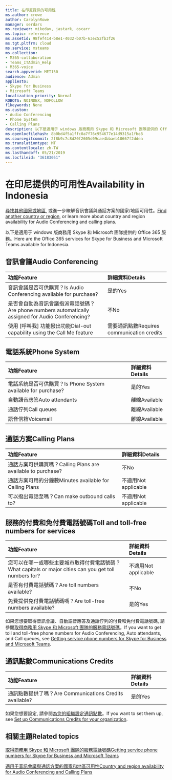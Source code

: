 ```yaml
---
title: 在印尼提供的可用性
ms.author: crowe
author: CarolynRowe
manager: serdars
ms.reviewer: mikedav, jastark, oscarr
ms.topic: reference
ms.assetid: 98fef414-b8e1-4032-b07b-63ec52fb3f26
ms.tgt.pltfrm: cloud
ms.service: msteams
ms.collection:
- M365-collaboration
- Teams_ITAdmin_Help
- M365-voice
search.appverid: MET150
audience: Admin
appliesto:
- Skype for Business
- Microsoft Teams
localization_priority: Normal
ROBOTS: NOINDEX, NOFOLLOW
f1keywords: None
ms.custom:
- Audio Conferencing
- Phone System
- Calling Plans
description: 以下是適用于 windows 版商務用 Skype 和 Microsoft 團隊提供的 Office 365 服務。
ms.openlocfilehash: 8b0bd4f5a1ffc0a7f76c954677e14d9315a1fbe8
ms.sourcegitcommit: 2f8b9c7c8d20f2605d09cae4bbaeb10667f2ddea
ms.translationtype: MT
ms.contentlocale: zh-TW
ms.lasthandoff: 05/21/2019
ms.locfileid: "36183051"
---
```

# <a name="availability-in-indonesia"></a><span data-ttu-id="a0140-103">在印尼提供的可用性</span><span class="sxs-lookup"><span data-stu-id="a0140-103">Availability in Indonesia</span></span>

<span data-ttu-id="a0140-104">[尋找其他國家或地區](country-and-region-availability-for-audio-conferencing-and-calling-plans.md), 或進一步瞭解音訊會議與通話方案的國家/地區可用性。</span><span class="sxs-lookup"><span data-stu-id="a0140-104">[Find another country or region](country-and-region-availability-for-audio-conferencing-and-calling-plans.md), or learn more about country and region availability for Audio Conferencing and calling plans.</span></span>

<span data-ttu-id="a0140-105">以下是適用于 windows 版商務用 Skype 和 Microsoft 團隊提供的 Office 365 服務。</span><span class="sxs-lookup"><span data-stu-id="a0140-105">Here are the Office 365 services for Skype for Business and Microsoft Teams available for Indonesia.</span></span>
  
## <a name="audio-conferencing"></a><span data-ttu-id="a0140-106">音訊會議</span><span class="sxs-lookup"><span data-stu-id="a0140-106">Audio Conferencing</span></span>

|<span data-ttu-id="a0140-107">**功能**</span><span class="sxs-lookup"><span data-stu-id="a0140-107">**Feature**</span></span>|<span data-ttu-id="a0140-108">**詳細資料**</span><span class="sxs-lookup"><span data-stu-id="a0140-108">**Details**</span></span>|
|:-----|:-----|
|<span data-ttu-id="a0140-109">音訊會議是否可供購買？</span><span class="sxs-lookup"><span data-stu-id="a0140-109">Is Audio Conferencing available for purchase?</span></span>  <br/> |<span data-ttu-id="a0140-110">是的</span><span class="sxs-lookup"><span data-stu-id="a0140-110">Yes</span></span>  <br/> |
|<span data-ttu-id="a0140-111">是否會自動為音訊會議指派電話號碼？</span><span class="sxs-lookup"><span data-stu-id="a0140-111">Are phone numbers automatically assigned for Audio Conferencing?</span></span>  <br/> |<span data-ttu-id="a0140-112">不</span><span class="sxs-lookup"><span data-stu-id="a0140-112">No</span></span>  <br/> |
|<span data-ttu-id="a0140-113">使用 [呼叫我] 功能撥出功能</span><span class="sxs-lookup"><span data-stu-id="a0140-113">Dial-out capability using the Call Me feature</span></span>  <br/> |<span data-ttu-id="a0140-114">需要通訊點數</span><span class="sxs-lookup"><span data-stu-id="a0140-114">Requires communication credits</span></span>  <br/> |
   
## <a name="phone-system"></a><span data-ttu-id="a0140-115">電話系統</span><span class="sxs-lookup"><span data-stu-id="a0140-115">Phone System</span></span>

|<span data-ttu-id="a0140-116">**功能**</span><span class="sxs-lookup"><span data-stu-id="a0140-116">**Feature**</span></span>|<span data-ttu-id="a0140-117">**詳細資料**</span><span class="sxs-lookup"><span data-stu-id="a0140-117">**Details**</span></span>|
|:-----|:-----|
|<span data-ttu-id="a0140-118">電話系統是否可供購買？</span><span class="sxs-lookup"><span data-stu-id="a0140-118">Is Phone System available for purchase?</span></span>  <br/> |<span data-ttu-id="a0140-119">是的</span><span class="sxs-lookup"><span data-stu-id="a0140-119">Yes</span></span>  <br/> |
| <span data-ttu-id="a0140-120">自動語音應答</span><span class="sxs-lookup"><span data-stu-id="a0140-120">Auto attendants</span></span> <br/> |<span data-ttu-id="a0140-121">離線</span><span class="sxs-lookup"><span data-stu-id="a0140-121">Available</span></span>  <br/> |
|<span data-ttu-id="a0140-122">通話佇列</span><span class="sxs-lookup"><span data-stu-id="a0140-122">Call queues</span></span>  <br/> |<span data-ttu-id="a0140-123">離線</span><span class="sxs-lookup"><span data-stu-id="a0140-123">Available</span></span>  <br/> |
|<span data-ttu-id="a0140-124">語音信箱</span><span class="sxs-lookup"><span data-stu-id="a0140-124">Voicemail</span></span>  <br/> |<span data-ttu-id="a0140-125">離線</span><span class="sxs-lookup"><span data-stu-id="a0140-125">Available</span></span>  <br/> |
   
## <a name="calling-plans"></a><span data-ttu-id="a0140-126">通話方案</span><span class="sxs-lookup"><span data-stu-id="a0140-126">Calling Plans</span></span>

|<span data-ttu-id="a0140-127">**功能**</span><span class="sxs-lookup"><span data-stu-id="a0140-127">**Feature**</span></span>|<span data-ttu-id="a0140-128">**詳細資料**</span><span class="sxs-lookup"><span data-stu-id="a0140-128">**Details**</span></span>|
|:-----|:-----|
|<span data-ttu-id="a0140-129">通話方案可供購買嗎？</span><span class="sxs-lookup"><span data-stu-id="a0140-129">Calling Plans are available to purchase?</span></span>  <br/> |<span data-ttu-id="a0140-130">不</span><span class="sxs-lookup"><span data-stu-id="a0140-130">No</span></span>  <br/> |
|<span data-ttu-id="a0140-131">通話方案可用的分鐘數</span><span class="sxs-lookup"><span data-stu-id="a0140-131">Minutes available for Calling Plans</span></span>  <br/> |<span data-ttu-id="a0140-132">不適用</span><span class="sxs-lookup"><span data-stu-id="a0140-132">Not applicable</span></span>  <br/> |
|<span data-ttu-id="a0140-133">可以撥出電話至嗎？</span><span class="sxs-lookup"><span data-stu-id="a0140-133">Can make outbound calls to?</span></span>  <br/> |<span data-ttu-id="a0140-134">不適用</span><span class="sxs-lookup"><span data-stu-id="a0140-134">Not applicable</span></span>  <br/> |
   
## <a name="toll-and-toll-free-numbers-for-services"></a><span data-ttu-id="a0140-135">服務的付費和免付費電話號碼</span><span class="sxs-lookup"><span data-stu-id="a0140-135">Toll and toll-free numbers for services</span></span>

|<span data-ttu-id="a0140-136">**功能**</span><span class="sxs-lookup"><span data-stu-id="a0140-136">**Feature**</span></span>|<span data-ttu-id="a0140-137">**詳細資料**</span><span class="sxs-lookup"><span data-stu-id="a0140-137">**Details**</span></span>|
|:-----|:-----|
|<span data-ttu-id="a0140-138">您可以在哪一或哪些主要城市取得付費電話號碼？</span><span class="sxs-lookup"><span data-stu-id="a0140-138">What capitals or major cities can you get toll numbers for?</span></span>  <br/> |<span data-ttu-id="a0140-139">不適用</span><span class="sxs-lookup"><span data-stu-id="a0140-139">Not applicable</span></span>  <br/> |
|<span data-ttu-id="a0140-140">是否有付費電話號碼？</span><span class="sxs-lookup"><span data-stu-id="a0140-140">Are toll numbers available?</span></span>  <br/> |<span data-ttu-id="a0140-141">不</span><span class="sxs-lookup"><span data-stu-id="a0140-141">No</span></span>  <br/> |
|<span data-ttu-id="a0140-142">免費提供免付費電話號碼嗎？</span><span class="sxs-lookup"><span data-stu-id="a0140-142">Are toll-free numbers available?</span></span>  <br/> |<span data-ttu-id="a0140-143">是的</span><span class="sxs-lookup"><span data-stu-id="a0140-143">Yes</span></span>  <br/> |
   
 <span data-ttu-id="a0140-144">如果您想要取得音訊會議、自動語音應答及通話佇列的付費和免付費電話號碼, 請參閱[取得商務用 Skype 和 Microsoft 團隊的服務電話號碼](/microsoftteams/getting-service-phone-numbers)。</span><span class="sxs-lookup"><span data-stu-id="a0140-144">If you want to get toll and toll-free phone numbers for Audio Conferencing, Auto attendants, and Call queues, see [Getting service phone numbers for Skype for Business and Microsoft Teams](/microsoftteams/getting-service-phone-numbers).</span></span>
  
## <a name="communications-credits"></a><span data-ttu-id="a0140-145">通訊點數</span><span class="sxs-lookup"><span data-stu-id="a0140-145">Communications Credits</span></span>

|<span data-ttu-id="a0140-146">**功能**</span><span class="sxs-lookup"><span data-stu-id="a0140-146">**Feature**</span></span>|<span data-ttu-id="a0140-147">**詳細資料**</span><span class="sxs-lookup"><span data-stu-id="a0140-147">**Details**</span></span>|
|:-----|:-----|
|<span data-ttu-id="a0140-148">通訊點數提供了嗎？</span><span class="sxs-lookup"><span data-stu-id="a0140-148">Are Communications Credits available?</span></span>  <br/> |<span data-ttu-id="a0140-149">是的</span><span class="sxs-lookup"><span data-stu-id="a0140-149">Yes</span></span>  <br/> |
   
<span data-ttu-id="a0140-150">如果您想要設定, 請參閱[為您的組織設定通訊點數](../set-up-communications-credits-for-your-organization.md)。</span><span class="sxs-lookup"><span data-stu-id="a0140-150">If you want to set them up, see [Set up Communications Credits for your organization](../set-up-communications-credits-for-your-organization.md).</span></span>
  
## <a name="related-topics"></a><span data-ttu-id="a0140-151">相關主題</span><span class="sxs-lookup"><span data-stu-id="a0140-151">Related topics</span></span>

[<span data-ttu-id="a0140-152">取得商務用 Skype 和 Microsoft 團隊的服務電話號碼</span><span class="sxs-lookup"><span data-stu-id="a0140-152">Getting service phone numbers for Skype for Business and Microsoft Teams</span></span>](/microsoftteams/getting-service-phone-numbers)

[<span data-ttu-id="a0140-153">適用于音訊會議與通話方案的國家和地區可用性</span><span class="sxs-lookup"><span data-stu-id="a0140-153">Country and region availability for Audio Conferencing and Calling Plans</span></span>](country-and-region-availability-for-audio-conferencing-and-calling-plans.md)

  
 